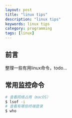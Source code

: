 ```yaml
---
layout: post
title: "linux tips"
description: "linux tips"
keywords: linux tips
category: programming
tags: [linux]
---
```


## 前言

整理一些有用linux命令，todo...

## 常用监控命令

```bash
# 查看网络占用（macOS）
$ lsof -i
# 查看有哪些终端登录
$ who
```

